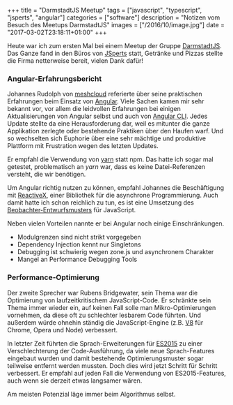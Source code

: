 +++
title = "DarmstadtJS Meetup"
tags = ["javascript", "typescript", "jsperts", "angular"]
categories = ["software"]
description = "Notizen vom Besuch des Meetups DarmstadtJS"
images = ["/2016/10/image.jpg"]
date = "2017-03-02T23:18:11+01:00"
+++

Heute war ich zum ersten Mal bei einem Meetup der Gruppe [DarmstadtJS](https://www.meetup.com/DarmstadtJS/). Das Ganze fand in den Büros von [JSperts](https://jsperts.de/) statt, Getränke und Pizzas stellte die Firma netterweise bereit, vielen Dank dafür!

### Angular-Erfahrungsbericht

Johannes Rudolph von [meshcloud](https://www.meshcloud.io) referierte über seine praktischen Erfahrungen beim Einsatz von [Angular](https://angular.io). Viele Sachen kamen mir sehr bekannt vor, vor allem die leidvollen Erfahrungen bei einigen Aktualisierungen von Angular selbst und auch von [Angular CLI](https://cli.angular.io). Jedes Update stellte da eine Herausforderung dar, weil es mitunter die ganze Applikation zerlegte oder bestehende Praktiken über den Haufen warf. Und so wechselten sich Euphorie über eine sehr mächtige und produktive Plattform mit Frustration wegen des letzten Updates. 

Er empfahl die Verwendung von [yarn](https://www.npmjs.com/package/yarn) statt npm. Das hatte ich sogar mal getestet, problematisch an _yarn_ war, dass es keine Datei-Referenzen versteht, die wir benötigen. 

Um Angular richtig nutzen zu können, empfahl Johannes die Beschäftigung mit [ReactiveX](http://reactivex.io/), einer Bibliothek für die asynchrone Programmierung. Auch damit hatte ich schon reichlich zu tun, es ist eine Umsetzung des [Beobachter-Entwurfsmusters](https://de.wikipedia.org/wiki/Beobachter_(Entwurfsmuster)) für JavaScript. 

Neben vielen Vorteilen nannte er bei Angular noch einige Einschränkungen.
- Modulgrenzen sind nicht strikt vorgegeben
- Dependency Injection kennt nur Singletons
- Debugging ist schwierig wegen zone.js und asynchronem Charakter
- Mangel an Performance Debugging Tools

### Performance-Optimierung

Der zweite Sprecher war Rubens Bridgewater, sein Thema war die Optimierung von laufzeitkritischem JavaScript-Code. Er schränkte sein Thema immer wieder ein, auf keinen Fall solle man Mikro-Optimierungen vornehmen, da diese oft zu schlechter lesbarem Code führten. Und außerdem würde ohnehin ständig die JavaScript-Engine (z.B. [V8](https://de.wikipedia.org/wiki/V8_(JavaScript-Implementierung)) für Chrome, Opera und Node) verbessert. 

In letzter Zeit führten die Sprach-Erweiterungen für [ES2015](http://www.ecma-international.org/ecma-262/6.0/) zu einer Verschlechterung der Code-Ausführung, da viele neue Sprach-Features eingebaut wurden und damit bestehende Optimierungsmuster sogar teilweise entfernt werden mussten. Doch dies wird jetzt Schritt für Schritt verbessert. Er empfahl auf jeden Fall die Verwendung von ES2015-Features, auch wenn sie derzeit etwas langsamer wären. 

Am meisten Potenzial läge immer beim Algorithmus selbst. 